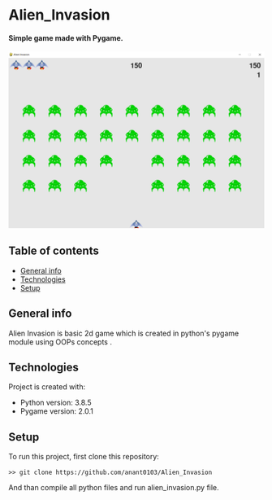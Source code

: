 # Alien_Invasion

#### Simple game made with Pygame.

![App image](https://github.com/anant0103/Alien_Invasion/blob/master/Screenshot%20(842).png)

## Table of contents
* [General info](#general-info)
* [Technologies](#technologies)
* [Setup](#setup)

## General info
Alien Invasion is basic 2d game which is created in python's pygame module using OOPs concepts .
	
## Technologies
Project is created with:
* Python version: 3.8.5
* Pygame version: 2.0.1
	
## Setup
To run this project,  first clone this repository:

```
>> git clone https://github.com/anant0103/Alien_Invasion
```

And than compile all python files and run alien_invasion.py file.
